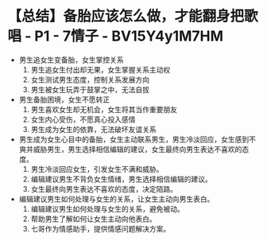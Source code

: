 # 【总结】备胎应该怎么做，才能翻身把歌唱 - P1 - 7情子 - BV15Y4y1M7HM

-   男生追女生变备胎，女生掌控关系
    1.  男生追女生付出却无果，女生掌握关系主动权
    2.  女生测试男生态度，控制关系发展方向
    3.  男生被女生玩弄于鼓掌之中，无法自拔
-   男生备胎困境，女生不愿转正
    1.  男生喜欢女生却无机会，女生将其当作重要朋友
    2.  女生内心受伤，不愿真心投入感情
    3.  男生成为女生的依靠，无法破坏友谊关系
-   男生成为女生心目中的备胎，女生主动联系男生，男生冷淡回应，女生感到不爽并威胁男生，男生选择相信编辑的建议，女生最终向男生表达不喜欢的态度。
    1.  男生冷淡回应女生，引发女生不满和威胁。
    2.  编辑建议男生不背负女生情绪，男生选择相信编辑的建议。
    3.  女生最终向男生表达不喜欢的态度，决定陌路。
-   编辑建议男生如何处理与女生的关系，让女生主动向男生表白。
    1.  编辑建议男生如何处理与女生的关系，避免被动。
    2.  帮助男生了解如何让女生主动向他表白。
    3.  七哥作为情感助手，提供情感问题解决方案。